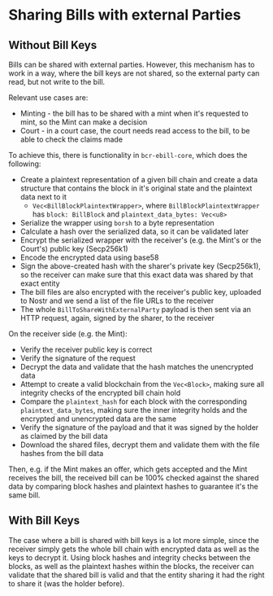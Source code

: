 # Sharing Bills with external Parties

## Without Bill Keys

Bills can be shared with external parties. However, this mechanism has to work
in a way, where the bill keys are not shared, so the external party can read, but
not write to the bill.

Relevant use cases are:

* Minting - the bill has to be shared with a mint when it's requested to mint, so the Mint can make a decision
* Court - in a court case, the court needs read access to the bill, to be able to check the claims made

To achieve this, there is functionality in `bcr-ebill-core`, which does the following:

* Create a plaintext representation of a given bill chain and create a data structure that contains the block in it's original state and the plaintext data next to it
    * `Vec<BillBlockPlaintextWrapper>`, where `BillBlockPlaintextWrapper` has `block: BillBlock` and `plaintext_data_bytes: Vec<u8>`
* Serialize the wrapper using `borsh` to a byte representation
* Calculate a hash over the serialized data, so it can be validated later
* Encrypt the serialized wrapper with the receiver's (e.g. the Mint's or the Court's) public key (Secp256k1)
* Encode the encrypted data using base58
* Sign the above-created hash with the sharer's private key (Secp256k1), so the receiver can make sure that this exact data was shared by that exact entity
* The bill files are also encrypted with the receiver's public key, uploaded to Nostr and we send a list of the file URLs to the receiver
* The whole `BillToShareWithExternalParty` payload is then sent via an HTTP request, again, signed by the sharer, to the receiver


On the receiver side (e.g. the Mint):

* Verify the receiver public key is correct
* Verify the signature of the request
* Decrypt the data and validate that the hash matches the unencrypted data
* Attempt to create a valid blockchain from the `Vec<Block>`, making sure all integrity checks of the encrypted bill chain hold
* Compare the `plaintext_hash` for each block with the corresponding `plaintext_data_bytes`, making sure the inner integrity holds and the encrypted and unencrypted data are the same
* Verify the signature of the payload and that it was signed by the holder as claimed by the bill data
* Download the shared files, decrypt them and validate them with the file hashes from the bill data

Then, e.g. if the Mint makes an offer, which gets accepted and the Mint receives the bill, the received bill can be 100% checked against the shared data by comparing block hashes and plaintext hashes to 
guarantee it's the same bill.

## With Bill Keys

The case where a bill is shared with bill keys is a lot more simple, since the receiver simply gets the whole bill chain with
encrypted data as well as the keys to decrypt it.
Using block hashes and integrity checks between the blocks, as well as the plaintext hashes within the blocks, the receiver can validate
that the shared bill is valid and that the entity sharing it had the right to share it (was the holder before).

